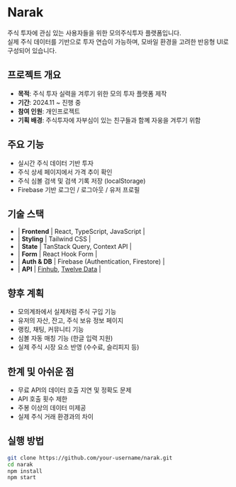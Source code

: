 # Narak

주식 투자에 관심 있는 사용자들을 위한 모의주식투자 플랫폼입니다.  
실제 주식 데이터를 기반으로 투자 연습이 가능하며, 모바일 환경을 고려한 반응형 UI로 구성되어 있습니다.



## 프로젝트 개요

- **목적**: 주식 투자 실력을 겨루기 위한 모의 투자 플랫폼 제작
- **기간**: 2024.11 ~ 진행 중
- **참여 인원**: 개인프로젝트
- **기획 배경**: 주식투자에 자부심이 있는 친구들과 함꼐 자웅을 겨루기 위함 



## 주요 기능

- 실시간 주식 데이터 기반 투자
- 주식 상세 페이지에서 가격 추이 확인
- 주식 심볼 검색 및 검색 기록 저장 (localStorage)
- Firebase 기반 로그인 / 로그아웃 / 유저 프로필



## 기술 스택

- | **Frontend**  | React, TypeScript, JavaScript |
- | **Styling**   | Tailwind CSS |
- | **State**     | TanStack Query, Context API |
- | **Form**      | React Hook Form |
- | **Auth & DB** | Firebase (Authentication, Firestore) |
- | **API**       | [Finhub](https://finnhub.io/), [Twelve Data](https://twelvedata.com) |




## 향후 계획

- 모의계좌에서 실제처럼 주식 구입 기능
- 유저의 자산, 잔고, 주식 보유 정보 페이지
- 랭킹, 채팅, 커뮤니티 기능
- 심볼 자동 매칭 기능 (한글 입력 지원)
- 실제 주식 시장 요소 반영 (수수료, 슬리피지 등)


##  한계 및 아쉬운 점

- 무료 API의 데이터 호출 지연 및 정확도 문제
- API 호출 횟수 제한
- 주봉 이상의 데이터 미제공
- 실제 주식 거래 환경과의 차이


## 실행 방법

```bash
git clone https://github.com/your-username/narak.git
cd narak
npm install
npm start
